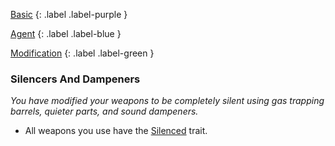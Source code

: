 
[Basic](Game/Advancement-List?Basic=true)
{: .label .label-purple }

[Agent](Game/Agent)
{: .label .label-blue }

[Modification](Game/Advancement-List?Modification=true)
{: .label .label-green }
### Silencers And Dampeners
*You have modified your weapons to be completely silent using gas trapping barrels, quieter parts, and sound dampeners.*
* All weapons you use have the [Silenced](Game/Core/Weapon-Traits#Silenced) trait.

